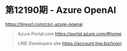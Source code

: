 # 第12190期 - Azure OpenAI
https://tinyurl.com/cpc-azure-openai

> Azure Portal.com
https://portal.azure.com/#home

> LINE Developers site
https://account.line.biz/login
